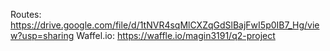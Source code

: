 
Routes: https://drive.google.com/file/d/1tNVR4sqMlCXZqGdSlBajFwI5p0IB7_Hg/view?usp=sharing
Waffel.io: https://waffle.io/magin3191/q2-project
